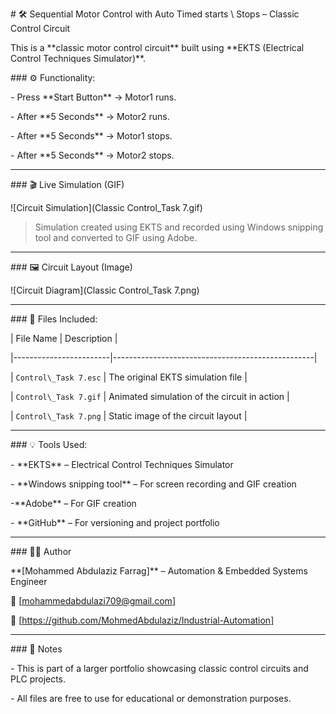 \# 🛠️ Sequential Motor Control with Auto Timed starts \ Stops – Classic Control Circuit



This is a \*\*classic motor control circuit\*\* built using \*\*EKTS (Electrical Control Techniques Simulator)\*\*.



\### ⚙️ Functionality:

\- Press \*\*Start Button\*\* → Motor1 runs.

\- After \*\*5 Seconds\*\* → Motor2 runs.

\- After \*\*5 Seconds\*\* → Motor1 stops.

\- After \*\*5 Seconds\*\* → Motor2 stops.

---



\### 🎬 Live Simulation (GIF)



!\[Circuit Simulation](Classic Control\_Task 7.gif)



> Simulation created using EKTS and recorded using Windows snipping tool and converted to GIF using Adobe.



---



\### 🖼️ Circuit Layout (Image)



!\[Circuit Diagram](Classic Control\_Task 7.png)



---



\### 📁 Files Included:

| File Name              | Description                                      |

|------------------------|--------------------------------------------------|

| `Control\_Task 7.esc` | The original EKTS simulation file                |

| `Control\_Task 7.gif`  | Animated simulation of the circuit in action     |

| `Control\_Task 7.png`  | Static image of the circuit layout               |



---



\### 💡 Tools Used:

\- \*\*EKTS\*\* – Electrical Control Techniques Simulator

\- \*\*Windows snipping tool\*\* – For screen recording and GIF creation

-\*\*Adobe\*\* – For GIF creation

\- \*\*GitHub\*\* – For versioning and project portfolio



---



\### 👨‍🔧 Author

\*\*\[Mohammed Abdulaziz Farrag]\*\* – Automation \& Embedded Systems Engineer  

📧 \[mohammedabdulazi709@gmail.com]  

🔗 \[https://github.com/MohmedAbdulaziz/Industrial-Automation]



---



\### 📌 Notes

\- This is part of a larger portfolio showcasing classic control circuits and PLC projects.

\- All files are free to use for educational or demonstration purposes.





